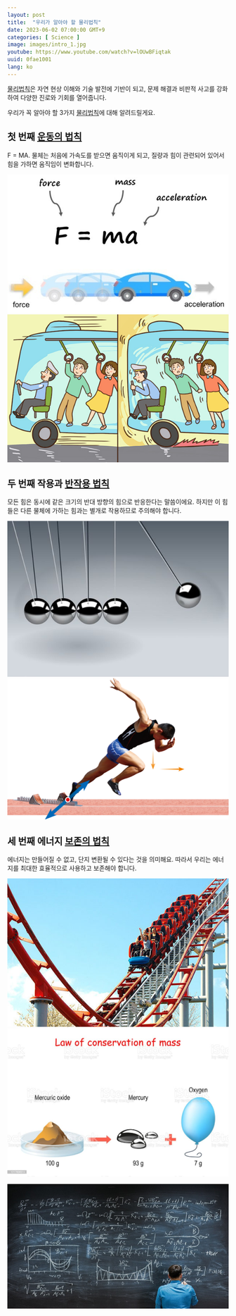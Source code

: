 ```yaml
---
layout: post
title:  "우리가 알아야 할 물리법칙"
date: 2023-06-02 07:00:00 GMT+9
categories: [ Science ]
image: images/intro_1.jpg
youtube: https://www.youtube.com/watch?v=lOUwBFiqtak
uuid: 0fae1001
lang: ko
---
```


[물리법칙][topic]은 자연 현상 이해와 기술 발전에 기반이 되고,
문제 해결과 비판적 사고를 강화하여 다양한 진로와 기회를 열어줍니다.

우리가 꼭 알아야 할 3가지 [물리법칙][topic]에 대해 알려드릴게요.

## 첫 번째 [운동의 법칙][main1]

F = MA. 물체는 처음에 가속도를 받으면 움직이게 되고, 질량과 힘이 관련되어 있어서 힘을 가하면 움직임이 변화합니다.

![1_1.jpg](images/1_1.jpg)
![1_2.jpg](images/1_2.jpg)

## 두 번째 작용과 [반작용 법칙][main2]

모든 힘은 동시에 같은 크기의 반대 방향의 힘으로 반응한다는 말씀이에요. 하지만 이 힘들은 다른 물체에 가하는 힘과는 별개로 작용하므로 주의해야 합니다.

![2_1.jpg](images/2_1.jpg)
![2_2.jpg](images/2_2.jpg)

## 세 번째 에너지 [보존의 법칙][main3]

에너지는 만들어질 수 없고, 단지 변환될 수 있다는 것을 의미해요. 따라서 우리는 에너지를 최대한 효율적으로 사용하고 보존해야 합니다.

![3_1.jpg](images/3_1.jpg)
![3_2.jpg](images/3_2.jpg)

![con_1.jpg](images/con_1.jpg)


[topic]: https://www.google.com/search?q=물리법칙
[main1]: https://www.google.com/search?q=운동의법칙
[main2]: https://www.google.com/search?q=반작용법칙
[main3]: https://www.google.com/search?q=보존의법칙